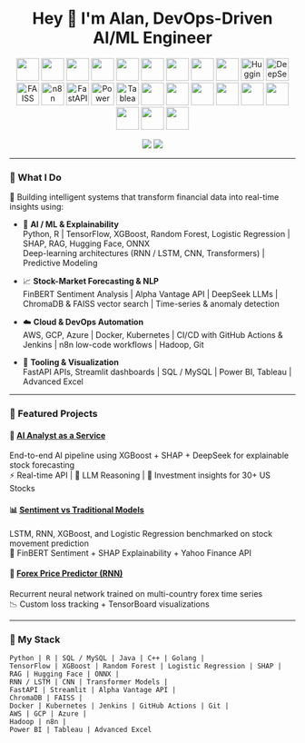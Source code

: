 <h1 align="center">Hey 👋 I'm Alan, DevOps-Driven AI/ML Engineer</h1>

<p align="center">
  <!-- Programming Languages -->
  <img src="https://cdn.jsdelivr.net/gh/devicons/devicon/icons/python/python-original.svg" width="40" />
  <img src="https://cdn.jsdelivr.net/gh/devicons/devicon/icons/r/r-original.svg" width="40" />
  <img src="https://cdn.jsdelivr.net/gh/devicons/devicon/icons/java/java-original.svg" width="40" />
  <img src="https://cdn.jsdelivr.net/gh/devicons/devicon/icons/c/c-original.svg" width="40" />
  <img src="https://cdn.jsdelivr.net/gh/devicons/devicon/icons/cplusplus/cplusplus-original.svg" width="40" />
  <img src="https://cdn.jsdelivr.net/gh/devicons/devicon/icons/go/go-original.svg" width="40" />

  <!-- ML Frameworks -->
  <img src="https://cdn.jsdelivr.net/gh/devicons/devicon/icons/tensorflow/tensorflow-original.svg" width="40" />
  <img src="https://cdn.jsdelivr.net/gh/devicons/devicon/icons/pytorch/pytorch-original.svg" width="40" />
  <img src="https://cdn.jsdelivr.net/gh/devicons/devicon/icons/anaconda/anaconda-original.svg" width="40" />

  <!-- NLP + AI Tools -->
  <img src="https://huggingface.co/front/assets/huggingface_logo-noborder.svg" width="40" alt="Hugging Face" />
  <img src="https://upload.wikimedia.org/wikipedia/commons/4/4f/DeepSeek_logo.svg" width="40" alt="DeepSeek" />
  <img src="https://upload.wikimedia.org/wikipedia/commons/4/4b/FAISS_logo.png" width="40" alt="FAISS" />
  <img src="https://raw.githubusercontent.com/n8n-io/n8n/develop/assets/images/n8n-logo.png" width="40" alt="n8n" />
  <img src="https://avatars.githubusercontent.com/u/59566137?s=200&v=4" width="40" alt="FastAPI" />
  <img src="https://upload.wikimedia.org/wikipedia/commons/2/21/Power_BI_Logo.svg" width="40" alt="Power BI" />
  <img src="https://cdn.worldvectorlogo.com/logos/tableau-software.svg" width="40" alt="Tableau" />

  <!-- Infra / DevOps -->
  <img src="https://cdn.jsdelivr.net/gh/devicons/devicon/icons/docker/docker-original.svg" width="40" />
  <img src="https://cdn.jsdelivr.net/gh/devicons/devicon/icons/kubernetes/kubernetes-plain.svg" width="40" />
  <img src="https://cdn.jsdelivr.net/gh/devicons/devicon/icons/jenkins/jenkins-original.svg" width="40" />
  <img src="https://cdn.jsdelivr.net/gh/devicons/devicon/icons/git/git-original.svg" width="40" />
  <img src="https://cdn.jsdelivr.net/gh/devicons/devicon/icons/github/github-original.svg" width="40" />
  <img src="https://cdn.jsdelivr.net/gh/devicons/devicon/icons/linux/linux-original.svg" width="40" />
  <img src="https://cdn.jsdelivr.net/gh/devicons/devicon/icons/azure/azure-original.svg" width="40" />
  <img src="https://cdn.jsdelivr.net/gh/devicons/devicon/icons/googlecloud/googlecloud-original.svg" width="40" />
  <img src="https://cdn.jsdelivr.net/gh/devicons/devicon/icons/amazonwebservices/amazonwebservices-original.svg" width="40" />

</p>


<p align="center">
  <a href="mailto:alankit04@gmail.com"><img src="https://img.shields.io/badge/Gmail-D14836?style=flat&logo=gmail&logoColor=white"/></a>
  <a href="https://linkedin.com/in/alankit04"><img src="https://img.shields.io/badge/LinkedIn-0A66C2?style=flat&logo=linkedin&logoColor=white"/></a>
</p>

---

### 🧩 What I Do

🚀 Building intelligent systems that transform financial data into real-time insights using:

- 🧠 **AI / ML & Explainability**  
  Python, R | TensorFlow, XGBoost, Random Forest, Logistic Regression | SHAP, RAG, Hugging Face, ONNX  
  Deep-learning architectures (RNN / LSTM, CNN, Transformers) | Predictive Modeling  

- 📈 **Stock-Market Forecasting & NLP**  
  FinBERT Sentiment Analysis | Alpha Vantage API | DeepSeek LLMs | ChromaDB & FAISS vector search | Time-series & anomaly detection  

- ☁️ **Cloud & DevOps Automation**  
  AWS, GCP, Azure | Docker, Kubernetes | CI/CD with GitHub Actions & Jenkins | n8n low-code workflows | Hadoop, Git  

- 🧰 **Tooling & Visualization**  
  FastAPI APIs, Streamlit dashboards | SQL / MySQL | Power BI, Tableau | Advanced Excel  

---

### 🚀 Featured Projects

#### 🔎 [AI Analyst as a Service](https://github.com/alankit04/Stock-RAG-SHAP-DeepSeek)  
End-to-end AI pipeline using XGBoost + SHAP + DeepSeek for explainable stock forecasting  
⚡ Real-time API | 🧠 LLM Reasoning | 🧮 Investment insights for 30+ US Stocks

#### 📊 [Sentiment vs Traditional Models](https://github.com/alankit04/Finance-Sentimental-Analysis)  
LSTM, RNN, XGBoost, and Logistic Regression benchmarked on stock movement prediction  
💬 FinBERT Sentiment + SHAP Explainability + Yahoo Finance API

#### 💸 [Forex Price Predictor (RNN)](https://github.com/alankit04/Apple-Stock-Analysis)  
Recurrent neural network trained on multi-country forex time series  
📉 Custom loss tracking + TensorBoard visualizations

---

### 📌 My Stack

```text
Python | R | SQL / MySQL | Java | C++ | Golang |
TensorFlow | XGBoost | Random Forest | Logistic Regression | SHAP | RAG | Hugging Face | ONNX |
RNN / LSTM | CNN | Transformer Models |
FastAPI | Streamlit | Alpha Vantage API |
ChromaDB | FAISS |
Docker | Kubernetes | Jenkins | GitHub Actions | Git |
AWS | GCP | Azure |
Hadoop | n8n |
Power BI | Tableau | Advanced Excel
